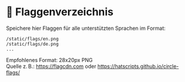# 🏁 Flaggenverzeichnis

Speichere hier Flaggen für alle unterstützten Sprachen im Format:

```
/static/flags/en.png
/static/flags/de.png
...
```

Empfohlenes Format: 28x20px PNG  
Quelle z. B.: https://flagcdn.com oder https://hatscripts.github.io/circle-flags/